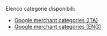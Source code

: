 Elenco categorie disponibili:
 - [Google merchant categories (ITA)](https://www.google.com/basepages/producttype/taxonomy-with-ids.it-IT.txt)
 - [Google merchant categories (ENG)](https://www.google.com/basepages/producttype/taxonomy-with-ids.en-US.txt)


